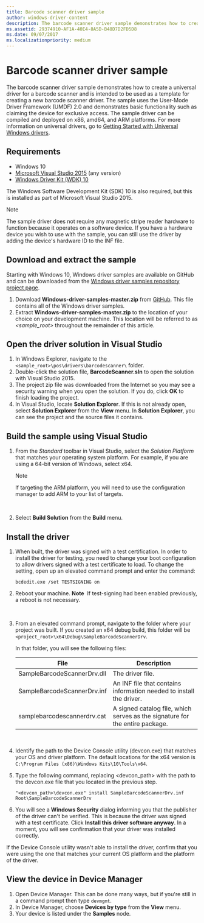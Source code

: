 ```yaml
---
title: Barcode scanner driver sample
author: windows-driver-content
description: The barcode scanner driver sample demonstrates how to create a universal driver for a barcode scanner and is intended to be used as a template for creating a new barcode scanner driver.
ms.assetid: 29374910-AF1A-40E4-8A5D-B48D7D2FD5D8
ms.date: 09/07/2017
ms.localizationpriority: medium
---
```


# Barcode scanner driver sample

The barcode scanner driver sample demonstrates how to create a universal driver for a barcode scanner and is intended to be used as a template for creating a new barcode scanner driver. The sample uses the User-Mode Driver Framework (UMDF) 2.0 and demonstrates basic functionality such as claiming the device for exclusive access. The sample driver can be compiled and deployed on x86, amd64, and ARM platforms. For more information on universal drivers, go to [Getting Started with Universal Windows drivers](https://docs.microsoft.com/windows-hardware/drivers/develop/getting-started-with-universal-drivers).

## Requirements

-   Windows 10
-   [Microsoft Visual Studio 2015](https://go.microsoft.com/fwlink/p/?LinkId=533470) (any version)
-   [Windows Driver Kit (WDK) 10](https://go.microsoft.com/fwlink/p/?LinkId=733614)

The Windows Software Development Kit (SDK) 10 is also required, but this is installed as part of Microsoft Visual Studio 2015.

> [!NOTE]
> The sample driver does not require any magnetic stripe reader hardware to function because it operates on a software device. If you have a hardware device you wish to use with the sample, you can still use the driver by adding the device's hardware ID to the INF file.

## Download and extract the sample

Starting with Windows 10, Windows driver samples are available on GitHub and can be downloaded from the [Windows driver samples repository project page](http://go.microsoft.com/fwlink/p/?LinkId=616507).

1.  Download **Windows-driver-samples-master.zip** from [GitHub](http://go.microsoft.com/fwlink/p/?LinkID=623296). This file contains all of the Windows driver samples.
2.  Extract **Windows-driver-samples-master.zip** to the location of your choice on your development machine. This location will be referred to as *&lt;sample\_root&gt;* throughout the remainder of this article.

## Open the driver solution in Visual Studio

1.  In Windows Explorer, navigate to the `<sample_root>\pos\drivers\barcodescanner\` folder.
2.  Double-click the solution file, **BarcodeScanner.sln** to open the solution with Visual Studio 2015.
3.  The project zip file was downloaded from the Internet so you may see a security warning when you open the solution. If you do, click **OK** to finish loading the project.
4.  In Visual Studio, locate **Solution Explorer**. If this is not already open, select **Solution Explorer** from the **View** menu. In **Solution Explorer**, you can see the project and the source files it contains.

## Build the sample using Visual Studio

1.  From the *Standard* toolbar in Visual Studio, select the *Solution Platform* that matches your operating system platform. For example, if you are using a 64-bit version of Windows, select x64.
    > [!NOTE]
    > If targeting the ARM platform, you will need to use the configuration manager to add ARM to your list of targets.

     
2.  Select **Build Solution** from the **Build** menu.

## Install the driver


1.  When built, the driver was signed with a test certification. In order to install the driver for testing, you need to change your boot configuration to allow drivers signed with a test certificate to load. To change the setting, open up an elevated command prompt and enter the command:

    `bcdedit.exe /set TESTSIGNING on`

2.  Reboot your machine.
    **Note**  If test-signing had been enabled previously, a reboot is not necessary.

     

3.  From an elevated command prompt, navigate to the folder where your project was built. If you created an x64 debug build, this folder will be `<project_root>\x64\Debug\SampleBarcodeScannerDrv`.

    In that folder, you will see the following files:

    | File                        | Description                                                                  |
    |-----------------------------|------------------------------------------------------------------------------|
    | SampleBarcodeScannerDrv.dll | The driver file.                                                             |
    | SampleBarcodeScannerDrv.inf | An INF file that contains information needed to install the driver.          |
    | samplebarcodescannerdrv.cat | A signed catalog file, which serves as the signature for the entire package. |

     

4.  Identify the path to the Device Console utility (devcon.exe) that matches your OS and driver platform. The default locations for the x64 version is `C:\Program Files (x86)\Windows Kits\10\Tools\x64`.
5.  Type the following command, replacing &lt;devcon\_path&gt; with the path to the devcon.exe file that you located in the previous step.

    `"<devcon_path>\devcon.exe" install SampleBarcodeScannerDrv.inf Root\SampleBarcodeScannerDrv`

6.  You will see a **Windows Security** dialog informing you that the publisher of the driver can't be verified. This is because the driver was signed with a test certificate. Click **Install this driver software anyway**. In a moment, you will see confirmation that your driver was installed correctly.

If the Device Console utility wasn't able to install the driver, confirm that you were using the one that matches your current OS platform and the platform of the driver.

## View the device in Device Manager

1.  Open Device Manager. This can be done many ways, but if you're still in a command prompt then type `devmgmt`.
2.  In Device Manager, choose **Devices by type** from the **View** menu.
3.  Your device is listed under the **Samples** node.
